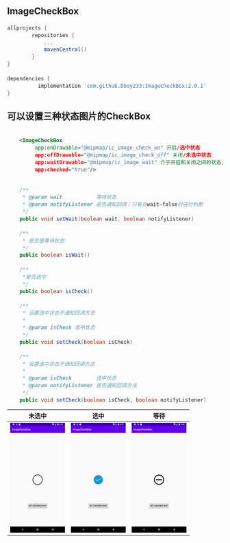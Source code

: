 ## ImageCheckBox

```groovy
allprojects {
		repositories {
			...
			mavenCentral()
		}
}

dependencies {
	      implementation 'com.github.Dboy233:ImageCheckBox:2.0.1'
}
```

## 可以设置三种状态图片的CheckBox

```xml
           
	<ImageCheckBox
         app:onDrawable="@mipmap/ic_image_check_on" 开启/选中状态
         app:offDrawable="@mipmap/ic_image_check_off" 关闭/未选中状态
         app:waitDrawable="@mipmap/ic_image_wait" 介于开启和关闭之间的状态，等待/未全选状态
         app:checked="true"/>
   
```

```java
    /**
     * @param wait           等待状态
     * @param notifyListener 是否通知回调；只有在wait=false时进行判断
     */
    public void setWait(boolean wait, boolean notifyListener)
        
    /**
     * 是否是等待状态
     */
    public boolean isWait()
	
    /**
     *是否选中
     */
    public boolean isCheck() 
        
    /**
     * 设置选中状态不通知回调方法
     *
     * @param isCheck 选中状态
     */
    public void setCheck(boolean isCheck) 
        
    /**
     * 设置选中状态不通知回调方法
     *
     * @param isCheck        选中状态
     * @param notifyListener 是否通知回调方法
     */
    public void setCheck(boolean isCheck, boolean notifyListener) 
```




| 未选中 | 选中 | 等待 |
| :--: | :--: | :--: |
|   <img src="img_off.png" style="zoom: 25%;" />   |    <img src="img_check.png" style="zoom: 25%;" />    |   <img src="img_wait.png" style="zoom:25%;" />   |

